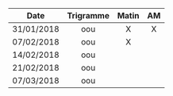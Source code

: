 |Date | Trigramme | Matin  | AM  |
|-----|:---------:|:------:|:---:|
| 31/01/2018 | oou |   X   |  X  |
| 07/02/2018 | oou |   X   |     |
| 14/02/2018 | oou |       |     |
| 21/02/2018 | oou |       |     |
| 07/03/2018 | oou |       |     |

